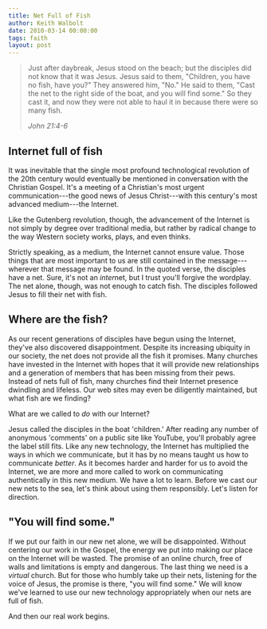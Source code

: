 ```yaml
---
title: Net Full of Fish
author: Keith Walbolt
date: 2010-03-14 00:00:00
tags: faith
layout: post
---
```



> Just after daybreak, Jesus stood on the beach; but the disciples did
> not know that it was Jesus. Jesus said to them, "Children, you have no
> fish, have you?" They answered him, "No." He said to them, "Cast the
> net to the right side of the boat, and you will find some." So they
> cast it, and now they were not able to haul it in because there were
> so many fish.
>
> *John 21:4-6*

Internet full of fish
---------------------

It was inevitable that the single most profound technological revolution
of the 20th century would eventually be mentioned in conversation with
the Christian Gospel. It's a meeting of a Christian's most urgent
communication---the good news of Jesus Christ---with this century's most
advanced medium---the Internet.

Like the Gutenberg revolution, though, the advancement of the Internet
is not simply by degree over traditional media, but rather by radical
change to the way Western society works, plays, and even thinks.

Strictly speaking, as a medium, the Internet cannot ensure value. Those
things that are most important to us are still contained in the
message---wherever that message may be found. In the quoted verse, the
disciples have a net. Sure, it's not an *inter*net, but I trust you'll
forgive the wordplay. The net alone, though, was not enough to catch
fish. The disciples followed Jesus to fill their net with fish.

Where are the fish? 
-------------------

As our recent generations of disciples have begun using the Internet,
they've also discovered disappointment. Despite its increasing ubiquity
in our society, the net does not provide all the fish it promises. Many
churches have invested in the Internet with hopes that it will provide
new relationships and a generation of members that has been missing from
their pews. Instead of nets full of fish, many churches find their
Internet presence dwindling and lifeless. Our web sites may even be
diligently maintained, but what fish are we finding?

What are we called to *do* with our Internet?

Jesus called the disciples in the boat 'children.' After reading any
number of anonymous 'comments' on a public site like YouTube, you'll
probably agree the label still fits. Like any new technology, the
Internet has multiplied the ways in which we communicate, but it has by
no means taught us how to communicate *better*. As it becomes harder and
harder for us to avoid the Internet, we are more and more called to work
on communicating authentically in this new medium. We have a lot to
learn. Before we cast our new nets to the sea, let's think about using
them responsibly. Let's listen for direction.

"You will find some."
---------------------

If we put our faith in our new net alone, we will be disappointed.
Without centering our work in the Gospel, the energy we put into making
our place on the Internet will be wasted. The promise of an online
church, free of walls and limitations is empty and dangerous. The last
thing we need is a *virtual* church. But for those who humbly take up
their nets, listening for the voice of Jesus, the promise is there, "you
will find some." We will know we've learned to use our new technology
appropriately when our nets are full of fish.

And then our real work begins.
